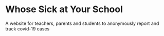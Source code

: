 # Whose Sick at Your School
A website for teachers, parents and students to anonymously report and track covid-19 cases
